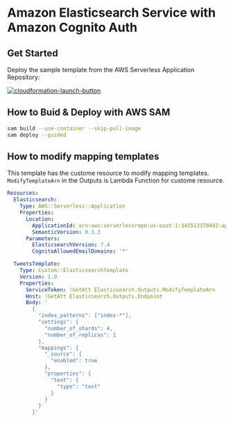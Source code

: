 # Amazon Elasticsearch Service with Amazon Cognito Auth

## Get Started

Deploy the sample template from the AWS Serverless Application Repository:

[![cloudformation-launch-button](https://s3.amazonaws.com/cloudformation-examples/cloudformation-launch-stack.png)](https://serverlessrepo.aws.amazon.com/applications/arn:aws:serverlessrepo:us-east-1:345513370492:applications~amazon-elasticsearch-cognito-auth)

## How to Buid & Deploy with AWS SAM

```bash
sam build --use-container --skip-pull-image
sam deploy --guided
```

## How to modify mapping templates

This template has the custome resource to modify  mapping templates.
`ModifyTemplateArn` in the Outputs is Lambda Function for custome resource.

```yaml
Resources:
  Elasticsearch:
    Type: AWS::Serverless::Application
    Properties:
      Location:
        ApplicationId: arn:aws:serverlessrepo:us-east-1:345513370492:applications/amazon-elasticsearch-cognito-auth
        SemanticVersion: 0.3.3
      Parameters:
        ElasticsearchVersion: 7.4
        CognitoAllowedEmailDomains: '*'

  TweetsTemplate:
    Type: Custom::ElasticsearchTemplate
    Version: 1.0
    Properties:
      ServiceToken: !GetAtt Elasticsearch.Outputs.ModifyTemplateArn
      Host: !GetAtt Elasticsearch.Outputs.Endpoint
      Body: '
        {
          "index_patterns": ["index-*"],
          "settings": {
            "number_of_shards": 4,
            "number_of_replicas": 1
          },
          "mappings": {
            "_source": {
              "enabled": true
            },
            "properties": {
              "text": {
                "type": "text"
              }
            }
          }
        }'
```